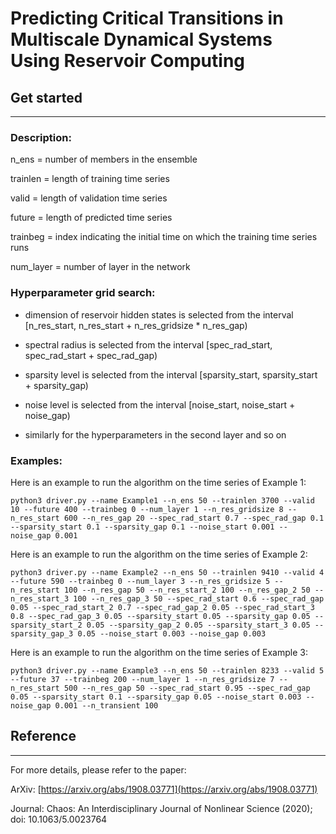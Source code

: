 # Predicting Critical Transitions in Multiscale Dynamical Systems Using Reservoir Computing



## Get started
-----------
### Description:

n_ens = number of members in the ensemble 

trainlen = length of training time series

valid = length of validation time series

future = length of predicted time series

trainbeg = index indicating the initial time on which the training time series runs

num_layer = number of layer in the network


### Hyperparameter grid search: 

- dimension of reservoir hidden states is selected from the interval [n_res_start, n_res_start + n_res_gridsize * n_res_gap)

- spectral radius is selected from the interval [spec_rad_start, spec_rad_start + spec_rad_gap)

- sparsity level is selected from the interval [sparsity_start, sparsity_start + sparsity_gap)

- noise level is selected from the interval [noise_start, noise_start + noise_gap)

- similarly for the hyperparameters in the second layer and so on 


### Examples:

Here is an example to run the algorithm on the time series of Example 1:

```python3 driver.py --name Example1 --n_ens 50 --trainlen 3700 --valid 10 --future 400 --trainbeg 0 --num_layer 1 --n_res_gridsize 8 --n_res_start 600 --n_res_gap 20 --spec_rad_start 0.7 --spec_rad_gap 0.1 --sparsity_start 0.1 --sparsity_gap 0.1 --noise_start 0.001 --noise_gap 0.001```

Here is an example to run the algorithm on the time series of Example 2:

```python3 driver.py --name Example2 --n_ens 50 --trainlen 9410 --valid 4 --future 590 --trainbeg 0 --num_layer 3 --n_res_gridsize 5 --n_res_start 100 --n_res_gap 50 --n_res_start_2 100 --n_res_gap_2 50 --n_res_start_3 100 --n_res_gap_3 50 --spec_rad_start 0.6 --spec_rad_gap 0.05 --spec_rad_start_2 0.7 --spec_rad_gap_2 0.05 --spec_rad_start_3 0.8 --spec_rad_gap_3 0.05 --sparsity_start 0.05 --sparsity_gap 0.05 --sparsity_start_2 0.05 --sparsity_gap_2 0.05 --sparsity_start_3 0.05 --sparsity_gap_3 0.05 --noise_start 0.003 --noise_gap 0.003```

Here is an example to run the algorithm on the time series of Example 3:

```python3 driver.py --name Example3 --n_ens 50 --trainlen 8233 --valid 5 --future 37 --trainbeg 200 --num_layer 1 --n_res_gridsize 7 --n_res_start 500 --n_res_gap 50 --spec_rad_start 0.95 --spec_rad_gap 0.05 --sparsity_start 0.1 --sparsity_gap 0.05 --noise_start 0.003 --noise_gap 0.001 --n_transient 100```



## Reference
----------
For more details, please refer to the paper:

ArXiv: [https://arxiv.org/abs/1908.03771](https://arxiv.org/abs/1908.03771)

Journal: Chaos: An Interdisciplinary Journal of Nonlinear Science (2020); doi: 10.1063/5.0023764